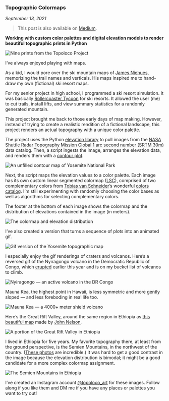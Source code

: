 ### Topographic Colormaps

*September 13, 2021*

> This post is also available on [Medium](https://medium.com/@carlcervone/topographic-colormaps-a565602dd1c6).

**Working with custom color palettes and digital elevation models to render beautiful topographic prints in Python**

![Nine prints from the Topoloco Project](https://miro.medium.com/max/1400/1*592-TYzvnUcjzxRvm25JXQ.png)

I’ve always enjoyed playing with maps.

As a kid, I would pore over the ski mountain maps of [James Niehues](https://jamesniehues.com/), memorizing the trail names and verticals. His maps inspired me to hand-draw my own (fictional) ski resort maps.

For my senior project in high school, I programmed a ski resort simulation. It was basically [Rollercoaster Tycoon](https://www.rollercoastertycoon.com/) for ski resorts. It allowed the user (me) to cut trails, install lifts, and view summary statistics for a randomly generated mountain.

This project brought me back to those early days of map making. However, instead of trying to create a realistic rendition of a fictional landscape, this project renders an actual topography with a unique color palette.

The project uses the Python [elevation library](https://pypi.org/project/elevation/) to pull images from the [NASA Shuttle Radar Topography Mission Global 1 arc second number (SRTM 30m)](https://lpdaac.usgs.gov/products/srtmgl1nv003/) data catalog. Then, a script ingests the image, arranges the elevation data, and renders them with a [contour plot](https://matplotlib.org/stable/api/_as_gen/matplotlib.pyplot.contour.html).

![An unfilled contour map of Yosemite National Park](https://miro.medium.com/max/1400/1*DmN4zhB8aBn2RqaOeWGvPQ.png)

Next, the script maps the elevation values to a color palette. Each image has its own custom linear segmented colormap ([LSC](https://matplotlib.org/stable/tutorials/colors/colormap-manipulation.html)), comprised of two complementary colors from [Tobias van Schneider](https://medium.com/u/7ee29b787e9?source=post_page-----a565602dd1c6--------------------------------)’s wonderful [colors catalog](https://access.mymind.com/colors). I’m still experimenting with randomly choosing the color bases as well as algorithms for selecting complementary colors.

The footer at the bottom of each image shows the colormap and the distribution of elevations contained in the image (in meters).

![The colormap and elevation distribution](https://miro.medium.com/max/1400/1*vxNuh16vWKk5ua9niQSENA.png)

I’ve also created a version that turns a sequence of plots into an animated gif.

![Gif version of the Yosemite topographic map](https://miro.medium.com/max/1400/1*qpEyUhF3cl2_I3rRpOyjFg.gif)

I especially enjoy the gif renderings of craters and volcanos. Here’s a reversed gif of the Nyiragongo volcano in the Democratic Republic of Congo, which [erupted](https://www.youtube.com/watch?v=oFkPERI6rgA) earlier this year and is on my bucket list of volcanos to climb.

![Nyiragongo — an active volcano in the DR Congo](https://miro.medium.com/max/1400/1*JwwVqHgOKGcvtBxRjVes6Q.gif)

Mauna Kea, the highest point in Hawaii, is less symmetric and more gently sloped — and less foreboding in real life too.

![Mauna Kea — a 4000+ meter shield volcano](https://miro.medium.com/max/1400/1*Dgt21KpjUvxtHWMBvUwM4Q.gif)

Here’s the Great Rift Valley, around the same region in Ethiopia as [this beautiful map](https://www.esri.com/arcgis-blog/products/arcgis-pro/mapping/how-to-make-this-map-of-the-rift-valley/) made by [John Nelson](https://twitter.com/john_m_nelson),

![A portion of the Great Rift Valley in Ethiopia](https://miro.medium.com/max/1400/1*0i9U4MzxF0H-0Y2nVVYu2g.gif)

I lived in Ethiopia for five years. My favorite topography there, at least from the ground perspective, is the Semien Mountains, in the northwest of the country. ([These photos](https://www.gettyimages.com/photos/simien-mountains-national-park) are incredible.) It was hard to get a good contrast in the image because the elevation distribution is bimodal; it might be a good candidate for a more complex colormap assignment.

![The Semien Mountains in Ethiopia](https://miro.medium.com/max/1400/1*1S9yxF4wZotJkBUH2VarTw.gif)

I’ve created an Instagram account [@topoloco\_art](https://www.instagram.com/topoloco_art/) for these images. Follow along if you like them and DM me if you have any places or palettes you want to try out!
